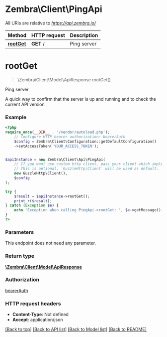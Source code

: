 # Zembra\Client\PingApi

All URIs are relative to *https://api.zembra.io/*

Method | HTTP request | Description
------------- | ------------- | -------------
[**rootGet**](PingApi.md#rootget) | **GET** / | Ping server

# **rootGet**
> \Zembra\Client\Model\ApiResponse rootGet()

Ping server

A quick way to confirm that the server is up and running and to check the current API version

### Example
```php
<?php
require_once(__DIR__ . '/vendor/autoload.php');
    // Configure HTTP bearer authorization: bearerAuth
    $config = Zembra\Client\Configuration::getDefaultConfiguration()
    ->setAccessToken('YOUR_ACCESS_TOKEN');


$apiInstance = new Zembra\Client\Api\PingApi(
    // If you want use custom http client, pass your client which implements `GuzzleHttp\ClientInterface`.
    // This is optional, `GuzzleHttp\Client` will be used as default.
    new GuzzleHttp\Client(),
    $config
);

try {
    $result = $apiInstance->rootGet();
    print_r($result);
} catch (Exception $e) {
    echo 'Exception when calling PingApi->rootGet: ', $e->getMessage(), PHP_EOL;
}
?>
```

### Parameters
This endpoint does not need any parameter.

### Return type

[**\Zembra\Client\Model\ApiResponse**](../Model/ApiResponse.md)

### Authorization

[bearerAuth](../../README.md#bearerAuth)

### HTTP request headers

 - **Content-Type**: Not defined
 - **Accept**: application/json

[[Back to top]](#) [[Back to API list]](../../README.md#documentation-for-api-endpoints) [[Back to Model list]](../../README.md#documentation-for-models) [[Back to README]](../../README.md)

